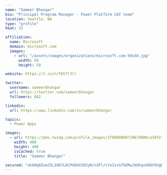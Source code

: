 ```yaml
---
name: "Sameer Bhangar"
bio: "Principal Program Manager - Power Platform CAT team"
location: Seattle, WA
type: "profile"
heat: 32

affiliation:
  name: Microsoft
  domain: microsoft.com
  images:
    - url: "/assets/images/organizations/microsoft.com-50x50.jpg"
      width: 50
      height: 50

website: https://t.co/nrTQtfl3ll

twitter:
  username: sameerbhangar
  url: https://twitter.com/sameerbhangar
  followers: 882

linkedin:
  url: https://www.linkedin.com/in/sameerbhangar

topics:
  - Power Apps

images:
  - url: https://pbs.twimg.com/profile_images/378800000719674009/a36fe7ddfab1778b76e5793772e43798_400x400.jpeg
    width: 400
    height: 400
    isCached: true
    title: "Sameer Bhangar"

secured: "ukkNq0ZumJ5LIO6TLOCPUEHV2O5yM/n3Fl/LYeIzvSfhEMuJkDhqsVKDV5UgK1CkiaynmBBQUSbtwt3JeyDv6qJlF5lZqEPl4p+5SH3UJkIQQIjT6nSCJ1lUVNzq0IpBIizDzFj7XuM3xGdx78aQdzhllLHd7VYFSzGstdJEQo4Azeb0nq2C2pL9G18H34U1oqDHCApVaB3s/MNDXtpl58IT4I807Bj0TC/eOyUvNrrpiI+7raS1BOJsLOYIVrd7gX3Pj1Lp0G9OaoR+m6TTmLywSM6gNthJgIzJmr1UI5diZmez1ph2mB32Hao+S/79HiQWbVzXT54o6KL/l0Aza6zfLg1Dl4T9llL2XbbG4EMIysGMlu7yPZl8kSAM8tc9eSNMBCMbFwVtB5nzgOP1Lg==;BaFNSoFCg95N2VY28l7C7Q=="
---
```


